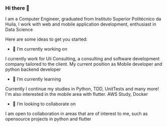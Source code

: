 ### Hi there 👋
<p>
  I am a Computer Engineer,
     graduated from Instituto Superior
      Politécnico da Huila, I work with
        web and mobile application
      development, enthusiast in Data
                  Science
  </p>



Here are some ideas to get you started:

- 🔭 I’m currently working on 

<p> 
  I currently work for Uli Consulting, a consulting and software development company tailored to the client.
My current position as Mobile developer and python backend developer
  </p>



- 🌱 I’m currently learning 

<p>
  Currently I continue my studies in Python, TDD, UnitTests and many more!
I'm also interested in the mobile area with flutter.
AWS Study, Docker
  </p>

- 👯 I’m looking to collaborate on 
<p>
  I am open to collaboration in areas that are of interest to me, such as opensource projects in python and flutter
  </p>

<!--
- 🤔 I’m looking for help with ...
- 💬 Ask me about ...
- 📫 How to reach me: ...
- 😄 Pronouns: ...
- ⚡ Fun fact: ...

-->

